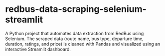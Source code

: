# redbus-data-scraping-selenium-streamlit
A Python project that automates data extraction from RedBus using Selenium. The scraped data (route name, bus type, departure time, duration, ratings, and price) is cleaned with Pandas and visualized using an interactive Streamlit dashboard.

